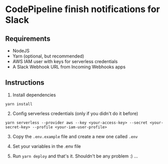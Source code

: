 # CodePipeline finish notifications for Slack

## Requirements
- NodeJS
- Yarn (optional, but recommended)
- AWS IAM user with keys for serverless credentials
- A Slack Webhook URL from Incoming Webhooks apps

## Instructions

1. Install dependencies
```
yarn install
```

2. Config serverless credentials (only if you didn't do it before)
```
yarn serverless --provider aws --key <your-access-key> --secret <your-secret-key> --profile <your-iam-user-profile>
```

3. Copy the `.env.example` file and create a new one called `.env`

4. Set your variables in the .env file

5. Run `yarn deploy` and that's it. Shouldn't be any problem :) ...

